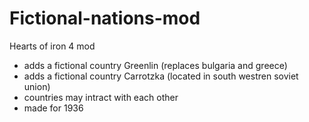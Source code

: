 # Fictional-nations-mod
Hearts of iron 4 mod 
- adds a fictional country Greenlin (replaces bulgaria and greece)
- adds a fictional country Carrotzka (located in south westren soviet union)
- countries may intract with each other
- made for 1936

